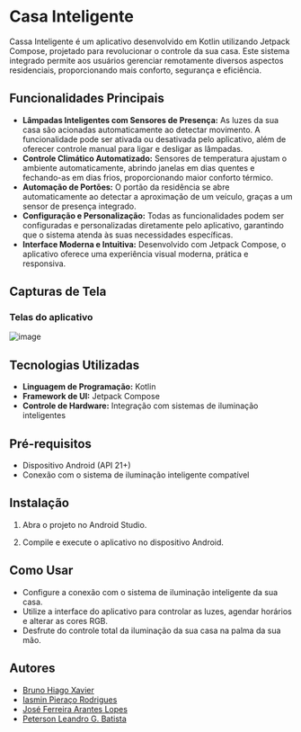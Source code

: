 # Casa Inteligente

 Cassa Inteligente é um aplicativo desenvolvido em Kotlin utilizando Jetpack Compose, projetado para revolucionar o controle da sua casa. Este sistema integrado permite aos usuários gerenciar remotamente diversos aspectos residenciais, proporcionando mais conforto, segurança e eficiência.

## Funcionalidades Principais

- **Lâmpadas Inteligentes com Sensores de Presença:** As luzes da sua casa são acionadas automaticamente ao detectar movimento. A funcionalidade pode ser ativada ou desativada pelo aplicativo, além de oferecer controle manual para ligar e desligar as lâmpadas.
- **Controle Climático Automatizado:** Sensores de temperatura ajustam o ambiente automaticamente, abrindo janelas em dias quentes e fechando-as em dias frios, proporcionando maior conforto térmico.
- **Automação de Portões:** O portão da residência se abre automaticamente ao detectar a aproximação de um veículo, graças a um sensor de presença integrado.
- **Configuração e Personalização:** Todas as funcionalidades podem ser configuradas e personalizadas diretamente pelo aplicativo, garantindo que o sistema atenda às suas necessidades específicas.
- **Interface Moderna e Intuitiva:** Desenvolvido com Jetpack Compose, o aplicativo oferece uma experiência visual moderna, prática e responsiva.

## Capturas de Tela

### Telas do aplicativo
![image](https://github.com/user-attachments/assets/87f8b8b6-5f96-4a49-b4b1-4b31a48b6da6)



## Tecnologias Utilizadas

- **Linguagem de Programação:** Kotlin
- **Framework de UI:** Jetpack Compose
- **Controle de Hardware:** Integração com sistemas de iluminação inteligentes

## Pré-requisitos

- Dispositivo Android (API 21+)
- Conexão com o sistema de iluminação inteligente compatível

## Instalação

1. Abra o projeto no Android Studio.

2. Compile e execute o aplicativo no dispositivo Android.

## Como Usar
- Configure a conexão com o sistema de iluminação inteligente da sua casa.
- Utilize a interface do aplicativo para controlar as luzes, agendar horários e alterar as cores RGB.
- Desfrute do controle total da iluminação da sua casa na palma da sua mão.
  
## Autores
- [Bruno Hiago Xavier ](https://github.com/BrunoHiago)
- [Iasmin Pieraço Rodrigues ](https://github.com/IasminPieraco)
- [José Ferreira Arantes Lopes ](https://github.com/JoseArantes83)
- [Peterson Leandro G. Batista ](https://github.com/zSkiluu)

